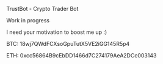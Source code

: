 TrustBot - Crypto Trader Bot

Work in progress

I need your motivation to boost me up :)

BTC: 18wj7QWdFCXsoGpuTutX5VE2iGG145R5p4

ETH: 0xcc56864B9cEbDD1466d7C274179AeA2DCc003143

